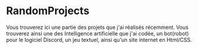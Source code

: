 # RandomProjects

Vous trouverez ici une partie des projets que j'ai réalisés récemment. Vous trouverez ainsi une des Intelligence artificielle que j'ai codée, un bot(robot) pour le logiciel Discord, un jeu textuel, ainsi qu'un site internet en Html/CSS.
